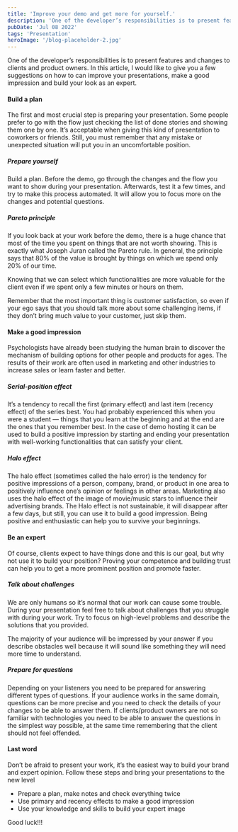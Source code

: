 ```yaml
---
title: 'Improve your demo and get more for yourself.'
description: 'One of the developer’s responsibilities is to present features and changes to clients and product owners. In this article, I would like to give you a few suggestions on how to can improve your presentations, make a good impression and build your look as an expert.'
pubDate: 'Jul 08 2022'
tags: 'Presentation'
heroImage: '/blog-placeholder-2.jpg'
---
```


One of the developer’s responsibilities is to present features and changes to clients and product owners. In this article, I would like to give you a few suggestions on how to can improve your presentations, make a good impression and build your look as an expert.

#### Build a plan
The first and most crucial step is preparing your presentation. Some people prefer to go with the flow just checking the list of done stories and showing them one by one. It’s acceptable when giving this kind of presentation to coworkers or friends. Still, you must remember that any mistake or unexpected situation will put you in an uncomfortable position.

##### Prepare yourself
Build a plan. Before the demo, go through the changes and the flow you want to show during your presentation. Afterwards, test it a few times, and try to make this process automated. It will allow you to focus more on the changes and potential questions.

##### Pareto principle
If you look back at your work before the demo, there is a huge chance that most of the time you spent on things that are not worth showing. This is exactly what Joseph Juran called the Pareto rule. In general, the principle says that 80% of the value is brought by things on which we spend only 20% of our time.

Knowing that we can select which functionalities are more valuable for the client even if we spent only a few minutes or hours on them.

Remember that the most important thing is customer satisfaction, so even if your ego says that you should talk more about some challenging items, if they don’t bring much value to your customer, just skip them.

#### Make a good impression
Psychologists have already been studying the human brain to discover the mechanism of building options for other people and products for ages. The results of their work are often used in marketing and other industries to increase sales or learn faster and better.

##### Serial-position effect
It’s a tendency to recall the first (primary effect) and last item (recency effect) of the series best. You had probably experienced this when you were a student — things that you learn at the beginning and at the end are the ones that you remember best. In the case of demo hosting it can be used to build a positive impression by starting and ending your presentation with well-working functionalities that can satisfy your client.

##### Halo effect
The halo effect (sometimes called the halo error) is the tendency for positive impressions of a person, company, brand, or product in one area to positively influence one’s opinion or feelings in other areas. Marketing also uses the halo effect of the image of movie/music stars to influence their advertising brands. The Halo effect is not sustainable, it will disappear after a few days, but still, you can use it to build a good impression. Being positive and enthusiastic can help you to survive your beginnings.

#### Be an expert
Of course, clients expect to have things done and this is our goal, but why not use it to build your position? Proving your competence and building trust can help you to get a more prominent position and promote faster.

##### Talk about challenges
We are only humans so it’s normal that our work can cause some trouble. During your presentation feel free to talk about challenges that you struggle with during your work. Try to focus on high-level problems and describe the solutions that you provided.

The majority of your audience will be impressed by your answer if you describe obstacles well because it will sound like something they will need more time to understand.

##### Prepare for questions
Depending on your listeners you need to be prepared for answering different types of questions. If your audience works in the same domain, questions can be more precise and you need to check the details of your changes to be able to answer them. If clients/product owners are not so familiar with technologies you need to be able to answer the questions in the simplest way possible, at the same time remembering that the client should not feel offended.

#### Last word
Don’t be afraid to present your work, it’s the easiest way to build your brand and expert opinion. Follow these steps and bring your presentations to the new level

- Prepare a plan, make notes and check everything twice
- Use primary and recency effects to make a good impression
- Use your knowledge and skills to build your expert image

Good luck!!!